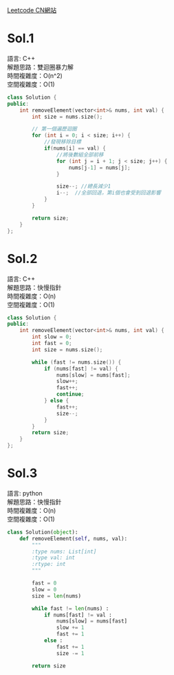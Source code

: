 [Leetcode CN網站](https://leetcode.cn/problems/remove-element/description/)

# Sol.1   

語言: C++  
解題思路：雙迴圈暴力解  
時間複雜度：O(n^2)    
空間複雜度：O(1)

```cpp
class Solution {
public:
    int removeElement(vector<int>& nums, int val) {
        int size = nums.size();

        // 第一個遍歷迴圈
        for (int i = 0; i < size; i++) {
            //發現移除目標
            if(nums[i] == val) {
                //將後數組全部前移 
                for (int j = i + 1; j < size; j++) {
                    nums[j-1] = nums[j];
                }

                size--; //總長減少1
                i--;  //全部回退，第i個也會受到回退影響
            }
        }

        return size;
    }
};
```

# Sol.2

語言: C++  
解題思路：快慢指針  
時間複雜度：O(n)  
空間複雜度：O(1)

```cpp
class Solution {
public:
    int removeElement(vector<int>& nums, int val) {
        int slow = 0;
        int fast = 0;
        int size = nums.size();

        while (fast != nums.size()) {
            if (nums[fast] != val) {
                nums[slow] = nums[fast];
                slow++;
                fast++;
                continue;
            } else {
                fast++;
                size--;
            }
        }
        return size;
    }
};
```

# Sol.3

語言: python  
解題思路：快慢指針  
時間複雜度：O(n)  
空間複雜度：O(1)

```python
class Solution(object):
    def removeElement(self, nums, val):
        """
        :type nums: List[int]
        :type val: int
        :rtype: int
        """

        fast = 0
        slow = 0
        size = len(nums)

        while fast != len(nums) :
            if nums[fast] != val :
                nums[slow] = nums[fast]
                slow += 1 
                fast += 1
            else :
                fast += 1
                size -= 1

        return size
        
```
